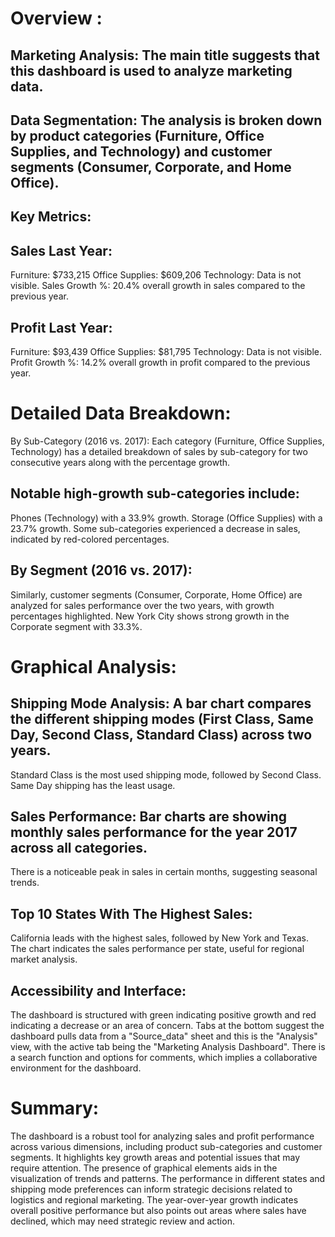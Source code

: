 # Overview : 

## Marketing Analysis: The main title suggests that this dashboard is used to analyze marketing data.
## Data Segmentation: The analysis is broken down by product categories (Furniture, Office Supplies, and Technology) and customer segments (Consumer, Corporate, and Home Office).

## Key Metrics:
## Sales Last Year:
Furniture: $733,215
Office Supplies: $609,206
Technology: Data is not visible.
Sales Growth %: 20.4% overall growth in sales compared to the previous year.

## Profit Last Year:
Furniture: $93,439
Office Supplies: $81,795
Technology: Data is not visible.
Profit Growth %: 14.2% overall growth in profit compared to the previous year.


# Detailed Data Breakdown:
By Sub-Category (2016 vs. 2017):
Each category (Furniture, Office Supplies, Technology) has a detailed breakdown of sales by sub-category for two consecutive years along with the percentage growth.

## Notable high-growth sub-categories include:
Phones (Technology) with a 33.9% growth.
Storage (Office Supplies) with a 23.7% growth.
Some sub-categories experienced a decrease in sales, indicated by red-colored percentages.

## By Segment (2016 vs. 2017):
Similarly, customer segments (Consumer, Corporate, Home Office) are analyzed for sales performance over the two years, with growth percentages highlighted.
New York City shows strong growth in the Corporate segment with 33.3%.


# Graphical Analysis:
## Shipping Mode Analysis: A bar chart compares the different shipping modes (First Class, Same Day, Second Class, Standard Class) across two years.
Standard Class is the most used shipping mode, followed by Second Class.
Same Day shipping has the least usage.

## Sales Performance: Bar charts are showing monthly sales performance for the year 2017 across all categories.
There is a noticeable peak in sales in certain months, suggesting seasonal trends.
## Top 10 States With The Highest Sales:
California leads with the highest sales, followed by New York and Texas.
The chart indicates the sales performance per state, useful for regional market analysis.

## Accessibility and Interface:
The dashboard is structured with green indicating positive growth and red indicating a decrease or an area of concern.
Tabs at the bottom suggest the dashboard pulls data from a "Source_data" sheet and this is the "Analysis" view, with the active tab being the "Marketing Analysis Dashboard".
There is a search function and options for comments, which implies a collaborative environment for the dashboard.


# Summary:
The dashboard is a robust tool for analyzing sales and profit performance across various dimensions, including product sub-categories and customer segments. 
It highlights key growth areas and potential issues that may require attention. The presence of graphical elements aids in the visualization of trends and patterns. 
The performance in different states and shipping mode preferences can inform strategic decisions related to logistics and regional marketing. 
The year-over-year growth indicates overall positive performance but also points out areas where sales have declined, which may need strategic review and action.
